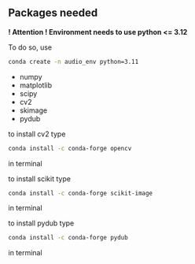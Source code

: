 ## Packages needed

**! Attention ! Environment needs to use python <= 3.12**

 To do so, use
 ```bash
 conda create -n audio_env python=3.11
 ```

- numpy
- matplotlib
- scipy
- cv2
- skimage
- pydub

to install cv2 type
```bash
conda install -c conda-forge opencv
```
in terminal

to install scikit type
```bash
conda install -c conda-forge scikit-image
```
in terminal

to install pydub type
```bash
conda install -c conda-forge pydub
```
in terminal
